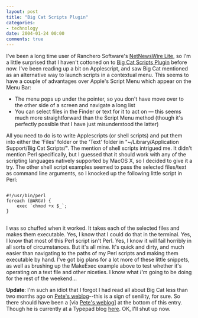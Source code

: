 ```yaml
---
layout: post
title: "Big Cat Scripts Plugin"
categories:
- technology
date: 2004-01-24 00:00
comments: true
---
```


<p>I've been a long time user of Ranchero Software's <a href="http://ranchero.com/netnewswire/" title="Ranchero Software - NetNewsWire">NetNewsWire Lite</a>, so I'm a little surprised that I haven't cottoned on to <a href="http://ranchero.com/bigcat/" title="Ranchero Software - Big Cat">Big Cat Scripts Plugin</a> before now. I've been reading up a bit on Applescript, and saw Big Cat mentioned as an alternative way to launch scripts in a contextual menu. This seems to have a couple of advantages over Apple's Script Menu which appear on the Menu Bar:</p>

<ul>
<li>The menu pops up under the pointer, so you don't have move over to the other side of a screen and navigate a long list</li>
<li>You can select files in the Finder or text for it to act on &mdash; this seems much more straightforward than the Script Menu method (though it's perfectly possible that I have just misunderstood the latter)</li>
</ul>

<p>All you need to do is to write Applescripts (or shell scripts) and put them into either the 'Files' folder or the 'Text' folder in "~/Library/Application Support/Big Cat Scripts/". The mention of shell scripts intrigued me. It didn't mention Perl specifically, but I guessed that it should work with any of the scripting languages natively supported by MacOS X, so I decided to give it a try. The other shell script examples seemed to pass the selected files/text as command line arguments, so I knocked up the following little script in Perl:</p>

<pre>
<code>
#!/usr/bin/perl
foreach (@ARGV) {
    exec `chmod +x $_`;
}
</code>
</pre>

<p>I was so chuffed when it worked. It takes each of the selected files and makes them executable. Yes, I know that I could do that in the terminal. Yes, I know that most of this Perl script isn't Perl. Yes, I know it will fail horribly in all sorts of circumstances. But it's all mine. It's quick and dirty, and much easier than navigating to the paths of my Perl scripts and making them executable by hand. I've got big plans for a lot more of these little snippets, as well as brushing up the MakeExec example above to test whether it's operating on a text file and other niceties. I know what <em>I'm</em> going to be doing for the rest of the weekend...</p>

<p><strong>Update</strong>: I'm such an idiot that I forgot I had read all about Big Cat less than two months ago on <a href="http://homepage.mac.com/pete.boardman/weblog/100047.html" title="Pete's Weblog - Finder Additions">Pete's weblog</a>--this is a sign of senility, for sure. So there should have been a [via <a href="http://homepage.mac.com/pete.boardman/weblog/100047.html" title="">Pete's weblog</a>] at the bottom of this entry. Though he is currently at a Typepad blog <a href="http://ambient.typepad.com/petes_log/" title="pete's log">here</a>. OK, I'll shut up now.</p>


